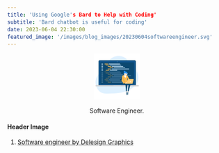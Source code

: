 ```yaml
---
title: 'Using Google's Bard to Help with Coding'
subtitle: 'Bard chatbot is useful for coding'
date: 2023-06-04 22:30:00
featured_image: '/images/blog_images/20230604softwareengineer.svg'
---
```


<figure>
  <p align="center">
    <img src="/images/blog_images/20230604softwareengineer.svg" alt="Software Engineer" width="25%"/>
  <figcaption align="center"> Software Engineer.</figcaption>
  </p>
</figure>



#### Header Image

<div id="footnotes">
  <ol>
    <li id="footnote-1">
		<a href="https://iconscout.com/illustration/software-engineer-2043023">Software engineer by Delesign Graphics</a>
	</li>
  </ol>
</div> 

